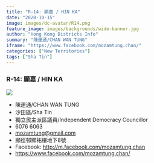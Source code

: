 ```yaml
---
title: "R-14: 顯嘉 / HIN KA"
date: "2020-10-15"
image: images/dc-avatar/R14.png
feature_image: images/backgrounds/wide-banner.jpg
author: "Hong Kong Districts Info"
summary: "陳運通/CHAN WAN TUNG"
iframe: "https://www.facebook.com/mozamtung.chan/"
categories: ["New Territories"]
tags: ["Sha Tin"]
---
```


### R-14: 顯嘉 / HIN KA  
![](/images/dc-avatar/R14.png)  

 - 陳運通/CHAN WAN TUNG  
 - 沙田區/Sha Tin  
 - 獨立民主派區議員/Independent Democracy Councillor  
 - 6076 6063  
 - mozamtung@gmail.com  
 - 顯徑邨顯祐樓地下8號  
 - Facebook: http://m.facebook.com/mozamtung.chan  
 - https://www.facebook.com/mozamtung.chan/
